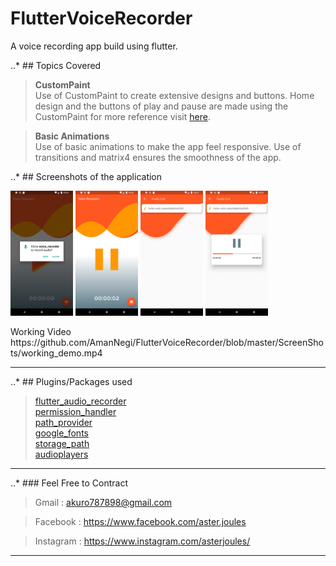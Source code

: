 # FlutterVoiceRecorder
A voice recording app build using flutter.


..* ## Topics Covered

> **CustomPaint**<br/>
 Use of CustomPaint to create extensive designs and buttons. Home design and the buttons of play and pause are made using the CustomPaint for more reference visit [here](https://github.com/AmanNegi/FlutterVoiceRecorder/tree/master/lib/Painters).

> **Basic Animations**<br/>
Use of basic animations to make the app feel responsive. Use of transitions and matrix4 ensures the smoothness of the app.


..* ## Screenshots of the application
<p float="left">
  <img src="https://github.com/AmanNegi/FlutterVoiceRecorder/blob/master/ScreenShots/permit.png" width="100" />
  <img src="https://github.com/AmanNegi/FlutterVoiceRecorder/blob/master/ScreenShots/recording.png" width="100" /> 
  <img src="https://github.com/AmanNegi/FlutterVoiceRecorder/blob/master/ScreenShots/audio_list.png" width="100" />
  <img src="https://github.com/AmanNegi/FlutterVoiceRecorder/blob/master/ScreenShots/playing.png" width="100"/>
</p>
Working Video https://github.com/AmanNegi/FlutterVoiceRecorder/blob/master/ScreenShots/working_demo.mp4

____________________________________________________________________

..* ## Plugins/Packages used
>[flutter_audio_recorder](https://pub.dev/packages/flutter_audio_recorder)<br/>
>[permission_handler](https://pub.dev/packages/permission_handler)<br/>
>[path_provider](https://pub.dev/packages/path_provider)<br/>
>[google_fonts](https://pub.dev/packages/google_fonts)<br/>
>[storage_path](https://pub.dev/packages/storage_path)<br/>
>[audioplayers](https://pub.dev/packages/audioplayers)<br/>

____________________________________________________________________

..* ### Feel Free to Contract

>Gmail : akuro787898@gmail.com

>Facebook : https://www.facebook.com/aster.joules

>Instagram : https://www.instagram.com/asterjoules/

---------------

